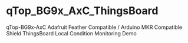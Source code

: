 # qTop_BG9x_AxC_ThingsBoard
qTop-BG9x-AxC Adafruit Feather Compatible / Arduino MKR Compatible Shield ThingsBoard Local Condition Monitoring Demo
